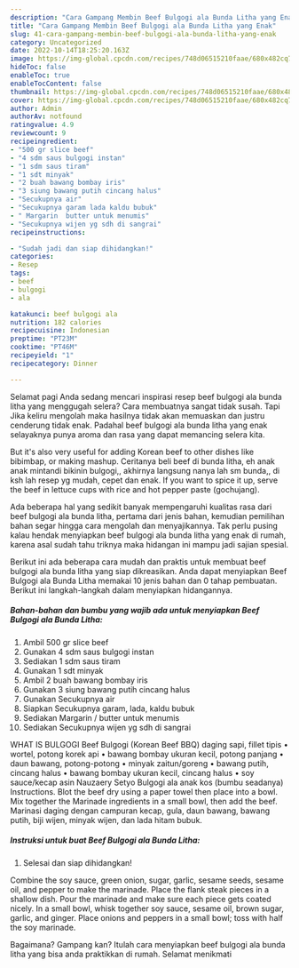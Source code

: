 ```yaml
---
description: "Cara Gampang Membin Beef Bulgogi ala Bunda Litha yang Enak"
title: "Cara Gampang Membin Beef Bulgogi ala Bunda Litha yang Enak"
slug: 41-cara-gampang-membin-beef-bulgogi-ala-bunda-litha-yang-enak
category: Uncategorized
date: 2022-10-14T18:25:20.163Z
image: https://img-global.cpcdn.com/recipes/748d06515210faae/680x482cq70/beef-bulgogi-ala-bunda-litha-foto-resep-utama.jpg
hideToc: false
enableToc: true
enableTocContent: false
thumbnail: https://img-global.cpcdn.com/recipes/748d06515210faae/680x482cq70/beef-bulgogi-ala-bunda-litha-foto-resep-utama.jpg
cover: https://img-global.cpcdn.com/recipes/748d06515210faae/680x482cq70/beef-bulgogi-ala-bunda-litha-foto-resep-utama.jpg
author: Admin
authorAv: notfound
ratingvalue: 4.9
reviewcount: 9
recipeingredient:
- "500 gr slice beef"
- "4 sdm saus bulgogi instan"
- "1 sdm saus tiram"
- "1 sdt minyak"
- "2 buah bawang bombay iris"
- "3 siung bawang putih cincang halus"
- "Secukupnya air"
- "Secukupnya garam lada kaldu bubuk"
- " Margarin  butter untuk menumis"
- "Secukupnya wijen yg sdh di sangrai"
recipeinstructions:

- "Sudah jadi dan siap dihidangkan!"
categories:
- Resep
tags:
- beef
- bulgogi
- ala

katakunci: beef bulgogi ala 
nutrition: 182 calories
recipecuisine: Indonesian
preptime: "PT23M"
cooktime: "PT46M"
recipeyield: "1"
recipecategory: Dinner

---
```



Selamat pagi Anda sedang mencari inspirasi resep beef bulgogi ala bunda litha yang menggugah selera? Cara membuatnya sangat tidak susah. Tapi Jika keliru mengolah maka hasilnya tidak akan memuaskan dan justru cenderung tidak enak. Padahal beef bulgogi ala bunda litha yang enak selayaknya punya aroma dan rasa yang dapat memancing selera kita.


But it&#39;s also very useful for adding Korean beef to other dishes like bibimbap, or making mashup. Ceritanya beli beef di bunda litha, eh anak anak mintandi bikinin bulgogi,, akhirnya langsung nanya lah sm bunda,, di ksh lah resep yg mudah, cepet dan enak. If you want to spice it up, serve the beef in lettuce cups with rice and hot pepper paste (gochujang).

Ada beberapa hal yang sedikit banyak mempengaruhi kualitas rasa dari beef bulgogi ala bunda litha, pertama dari jenis bahan, kemudian pemilihan bahan segar hingga cara mengolah dan menyajikannya. Tak perlu pusing kalau hendak menyiapkan beef bulgogi ala bunda litha yang enak di rumah, karena asal sudah tahu triknya maka hidangan ini mampu jadi sajian spesial.


Berikut ini ada beberapa cara mudah dan praktis untuk membuat beef bulgogi ala bunda litha yang siap dikreasikan. Anda dapat menyiapkan Beef Bulgogi ala Bunda Litha memakai 10 jenis bahan dan 0 tahap pembuatan. Berikut ini langkah-langkah dalam menyiapkan hidangannya.

<!--inarticleads1-->

##### Bahan-bahan dan bumbu yang wajib ada untuk menyiapkan Beef Bulgogi ala Bunda Litha:

1. Ambil 500 gr slice beef
1. Gunakan 4 sdm saus bulgogi instan
1. Sediakan 1 sdm saus tiram
1. Gunakan 1 sdt minyak
1. Ambil 2 buah bawang bombay iris
1. Gunakan 3 siung bawang putih cincang halus
1. Gunakan Secukupnya air
1. Siapkan Secukupnya garam, lada, kaldu bubuk
1. Sediakan  Margarin / butter untuk menumis
1. Sediakan Secukupnya wijen yg sdh di sangrai


WHAT IS BULGOGI Beef Bulgogi (Korean Beef BBQ) daging sapi, fillet tipis • wortel, potong korek api • bawang bombay ukuran kecil, potong panjang • daun bawang, potong-potong • minyak zaitun/goreng • bawang putih, cincang halus • bawang bombay ukuran kecil, cincang halus • soy sauce/kecap asin Nauzaery Setyo Bulgogi ala anak kos (bumbu seadanya) Instructions. Blot the beef dry using a paper towel then place into a bowl. Mix together the Marinade ingredients in a small bowl, then add the beef. Marinasi daging dengan campuran kecap, gula, daun bawang, bawang putih, biji wijen, minyak wijen, dan lada hitam bubuk. 

<!--inarticleads2-->

##### Instruksi untuk buat Beef Bulgogi ala Bunda Litha:


1. Selesai dan siap dihidangkan!

Combine the soy sauce, green onion, sugar, garlic, sesame seeds, sesame oil, and pepper to make the marinade. Place the flank steak pieces in a shallow dish. Pour the marinade and make sure each piece gets coated nicely. In a small bowl, whisk together soy sauce, sesame oil, brown sugar, garlic, and ginger. Place onions and peppers in a small bowl; toss with half the soy marinade. 

Bagaimana? Gampang kan? Itulah cara menyiapkan beef bulgogi ala bunda litha yang bisa anda praktikkan di rumah. Selamat menikmati
